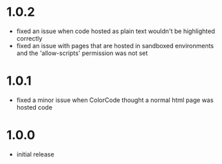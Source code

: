 # 1.0.2

* fixed an issue when code hosted as plain text wouldn't be highlighted correctly
* fixed an issue with pages that are hosted in sandboxed environments and the 'allow-scripts' permission was not set

# 1.0.1

* fixed a minor issue when ColorCode thought a normal html page was hosted code

# 1.0.0

* initial release
